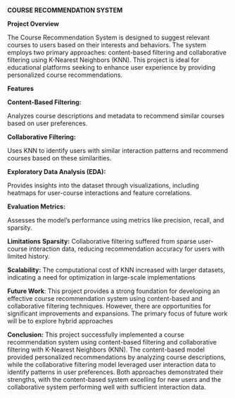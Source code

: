 **COURSE RECOMMENDATION SYSTEM**

**Project Overview**

The Course Recommendation System is designed to suggest relevant courses to users based on their interests and behaviors.
The system employs two primary approaches: content-based filtering and collaborative filtering using K-Nearest Neighbors (KNN). This project is ideal for educational platforms seeking to enhance user experience by providing personalized course recommendations.

**Features**

**Content-Based Filtering:**

Analyzes course descriptions and metadata to recommend similar courses based on user preferences.

**Collaborative Filtering:**

Uses KNN to identify users with similar interaction patterns and recommend courses based on these similarities.

**Exploratory Data Analysis (EDA):**

Provides insights into the dataset through visualizations, including heatmaps for user-course interactions and feature correlations.

**Evaluation Metrics:**

Assesses the model’s performance using metrics like precision, recall, and sparsity.

**Limitations**
**Sparsity:**
Collaborative filtering suffered from 
sparse user-course interaction data, reducing 
recommendation accuracy for users with limited 
history. 

**Scalability:**
The computational cost of KNN increased with larger datasets, indicating a need 
for optimization in large-scale implementations

**Future Work**:
This project provides a strong 
foundation for developing an effective course 
recommendation system using content-based and 
collaborative filtering techniques. However, 
there are opportunities for significant 
improvements and expansions. The primary 
focus of future work will be to explore hybrid 
approaches 

**Conclusion:**
This project successfully implemented a 
course recommendation system using 
content-based filtering and 
collaborative filtering with K-Nearest 
Neighbors (KNN). The content-based 
model provided personalized 
recommendations by analyzing course 
descriptions, while the collaborative 
filtering model leveraged user 
interaction data to identify patterns in 
user preferences. Both approaches 
demonstrated their strengths, with the 
content-based system excelling for new 
users and the collaborative system 
performing well with sufficient 
interaction data.
